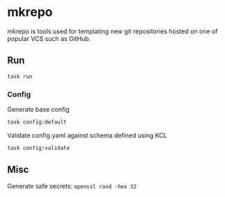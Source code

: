 # mkrepo

mkrepo is tools used for templating new git repositories hosted on one of popular VCS such as GitHub.

## Run

```sh
task run
```

### Config

Generate base config

```sh
task config:default
```

Validate config.yaml against schema defined using KCL

```sh
task config:validate
```

## Misc

Generate safe secrets: `openssl rand -hex 32`
